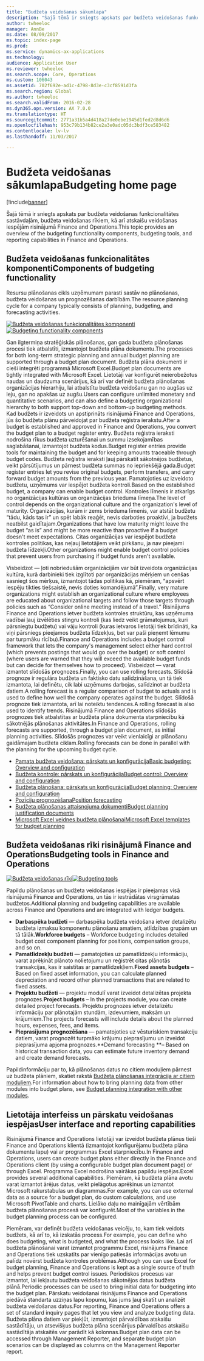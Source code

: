 ```yaml
---
title: "Budžeta veidošanas sākumlapa"
description: "Šajā tēmā ir sniegts apskats par budžeta veidošanas funkcionalitātes sastāvdaļām, budžeta veidošanas rīkiem, kā arī atskaišu veidošanas iespējām risinājumā Microsoft Dynamics 365 for Finance and Operations, Enterprise izdevumā."
author: twheeloc
manager: AnnBe
ms.date: 08/09/2017
ms.topic: index-page
ms.prod: 
ms.service: dynamics-ax-applications
ms.technology: 
audience: Application User
ms.reviewer: twheeloc
ms.search.scope: Core, Operations
ms.custom: 106043
ms.assetid: 702f692e-ad1c-4798-8d3e-c3cf8591d3fa
ms.search.region: Global
ms.author: twheeloc
ms.search.validFrom: 2016-02-28
ms.dyn365.ops.version: AX 7.0.0
ms.translationtype: HT
ms.sourcegitcommit: 2771a31b5a4d418a27de0ebe1945d1fed2d8d6d6
ms.openlocfilehash: 953c79b134b82ce2a3e0adc05dc3bdf3ce583482
ms.contentlocale: lv-lv
ms.lasthandoff: 11/03/2017

---
```


# <a name="budgeting-home-page"></a><span data-ttu-id="d18f3-103">Budžeta veidošanas sākumlapa</span><span class="sxs-lookup"><span data-stu-id="d18f3-103">Budgeting home page</span></span>

[!include[banner](../includes/banner.md)]


<span data-ttu-id="d18f3-104">Šajā tēmā ir sniegts apskats par budžeta veidošanas funkcionalitātes sastāvdaļām, budžeta veidošanas rīkiem, kā arī atskaišu veidošanas iespējām risinājumā Finance and Operations.</span><span class="sxs-lookup"><span data-stu-id="d18f3-104">This topic provides an overview of the budgeting functionality components, budgeting tools, and reporting capabilities in Finance and Operations.</span></span> 

<a name="components-of-budgeting-functionality"></a><span data-ttu-id="d18f3-105">Budžeta veidošanas funkcionalitātes komponenti</span><span class="sxs-lookup"><span data-stu-id="d18f3-105">Components of budgeting functionality</span></span>
-------------------------------------

<span data-ttu-id="d18f3-106">Resursu plānošanas cikls uzņēmumam parasti sastāv no plānošanas, budžeta veidošanas un prognozēšanas darbībām.</span><span class="sxs-lookup"><span data-stu-id="d18f3-106">The resource planning cycle for a company typically consists of planning, budgeting, and forecasting activities.</span></span>

<span data-ttu-id="d18f3-107">[![Budžeta veidošanas funkcionalitātes komponenti](./media/budgeting-functionality-components.jpg)](./media/budgeting-functionality-components.jpg)</span><span class="sxs-lookup"><span data-stu-id="d18f3-107">[![Budgeting functionality components](./media/budgeting-functionality-components.jpg)](./media/budgeting-functionality-components.jpg)</span></span>

<span data-ttu-id="d18f3-108">Gan ilgtermiņa stratēģiskās plānošanas, gan gada budžeta plānošanas procesi tiek atbalstīti, izmantojot budžeta plāna dokumentu.</span><span class="sxs-lookup"><span data-stu-id="d18f3-108">The processes for both long-term strategic planning and annual budget planning are supported through a budget plan document.</span></span> <span data-ttu-id="d18f3-109">Budžeta plāna dokumenti ir cieši integrēti programmā Microsoft Excel.</span><span class="sxs-lookup"><span data-stu-id="d18f3-109">Budget plan documents are tightly integrated with Microsoft Excel.</span></span> <span data-ttu-id="d18f3-110">Lietotāji var konfigurēt neierobežotus naudas un daudzuma scenārijus, kā arī var definēt budžeta plānošanas organizācijas hierarhiju, lai atbalstītu budžeta veidošanu gan no augšas uz leju, gan no apakšas uz augšu.</span><span class="sxs-lookup"><span data-stu-id="d18f3-110">Users can configure unlimited monetary and quantitative scenarios, and can also define a budgeting organizational hierarchy to both support top-down and bottom-up budgeting methods.</span></span> <span data-ttu-id="d18f3-111">Kad budžets ir izveidots un apstiprināts risinājumā Finance and Operations, jūs šo budžeta plānu pārveidojat par budžeta reģistra ierakstu.</span><span class="sxs-lookup"><span data-stu-id="d18f3-111">After a budget is established and approved in Finance and Operations, you convert the budget plan to a budget register entry.</span></span> <span data-ttu-id="d18f3-112">Budžeta reģistra ieraksti nodrošina rīkus budžeta uzturēšanai un summu izsekojamības saglabāšanai, izmantojot budžeta kodus.</span><span class="sxs-lookup"><span data-stu-id="d18f3-112">Budget register entries provide tools for maintaining the budget and for keeping amounts traceable through budget codes.</span></span> <span data-ttu-id="d18f3-113">Budžeta reģistra ieraksti ļauj pārskatīt sākotnējos budžetus, veikt pārsūtījumus un pārnest budžeta summas no iepriekšējā gada.</span><span class="sxs-lookup"><span data-stu-id="d18f3-113">Budget register entries let you revise original budgets, perform transfers, and carry forward budget amounts from the previous year.</span></span> <span data-ttu-id="d18f3-114">Pamatojoties uz izveidoto budžetu, uzņēmums var iespējot budžeta kontroli.</span><span class="sxs-lookup"><span data-stu-id="d18f3-114">Based on the established budget, a company can enable budget control.</span></span> <span data-ttu-id="d18f3-115">Kontroles līmenis ir atkarīgs no organizācijas kultūras un organizācijas brieduma līmeņa.</span><span class="sxs-lookup"><span data-stu-id="d18f3-115">The level of control depends on the organizational culture and the organization's level of maturity.</span></span> <span data-ttu-id="d18f3-116">Organizācijas, kurām ir zems brieduma līmenis, var atstāt budžetu “tādu, kāds tas ir” un spēt labāk reaģēt, nevis darboties proaktīvi, ja budžets neatbilst gaidītajam.</span><span class="sxs-lookup"><span data-stu-id="d18f3-116">Organizations that have low maturity might leave the budget “as is” and might be more reactive than proactive if a budget doesn't meet expectations.</span></span> <span data-ttu-id="d18f3-117">Citas organizācijas var iespējot budžeta kontroles politikas, kas neļauj lietotājiem veikt pirkšanu, ja nav pieejami budžeta līdzekļi.</span><span class="sxs-lookup"><span data-stu-id="d18f3-117">Other organizations might enable budget control policies that prevent users from purchasing if budget funds aren't available.</span></span>

<span data-ttu-id="d18f3-118">Visbeidzot — ļoti nobriedušām organizācijām var būt izveidota organizācijas kultūra, kurā darbinieki tiek izglītoti par organizācijas mērķiem un cenšas sasniegt šos mērķus, izmantojot tādas politikas kā, piemēram, “apsvērt iespēju tikties tiešsaistē, nevis doties komandējumā”.</span><span class="sxs-lookup"><span data-stu-id="d18f3-118">Finally, very mature organizations might establish an organizational culture where employees are educated about organizational targets and follow those targets through policies such as “Consider online meeting instead of a travel.”</span></span> <span data-ttu-id="d18f3-119">Risinājums Finance and Operations ietver budžeta kontroles struktūru, kas uzņēmuma vadībai ļauj izvēlēties stingru kontroli (kas liedz veikt grāmatojumus, kuri pārsniegtu budžetu) vai vāju kontroli (kuras ietvaros lietotāji tiek brīdināti, ka viņi pārsniegs pieejamos budžeta līdzekļus, bet var paši pieņemt lēmumu par turpmāku rīcību).</span><span class="sxs-lookup"><span data-stu-id="d18f3-119">Finance and Operations includes a budget control framework that lets the company's management select either hard control (which prevents postings that would go over the budget) or soft control (where users are warned that they will exceed the available budget funds but can decide for themselves how to proceed).</span></span> <span data-ttu-id="d18f3-120">Visbeidzot — varat izmantot slīdošās prognozes.</span><span class="sxs-lookup"><span data-stu-id="d18f3-120">Finally, you can use rolling forecasts.</span></span> <span data-ttu-id="d18f3-121">Slīdošā prognoze ir regulāra budžeta un faktisko datu salīdzināšana, un tā tiek izmantota, lai definētu, cik labi uzņēmums darbojas, salīdzinot ar budžeta datiem.</span><span class="sxs-lookup"><span data-stu-id="d18f3-121">A rolling forecast is a regular comparison of budget to actuals and is used to define how well the company operates against the budget.</span></span> <span data-ttu-id="d18f3-122">Slīdošā prognoze tiek izmantota, arī lai noteiktu tendences.</span><span class="sxs-lookup"><span data-stu-id="d18f3-122">A rolling forecast is also used to identify trends.</span></span> <span data-ttu-id="d18f3-123">Risinājumā Finance and Operations slīdošās prognozes tiek atbalstītas ar budžeta plāna dokumenta starpniecību kā sākotnējās plānošanas aktivitātes.</span><span class="sxs-lookup"><span data-stu-id="d18f3-123">In Finance and Operations, rolling forecasts are supported, through a budget plan document, as initial planning activities.</span></span> <span data-ttu-id="d18f3-124">Slīdošās prognozes var veikt vienlaicīgi ar plānošanu gaidāmajam budžeta ciklam.</span><span class="sxs-lookup"><span data-stu-id="d18f3-124">Rolling forecasts can be done in parallel with the planning for the upcoming budget cycle.</span></span>

-   [<span data-ttu-id="d18f3-125">Pamata budžeta veidošana: pārskats un konfigurācija</span><span class="sxs-lookup"><span data-stu-id="d18f3-125">Basic budgeting: Overview and configuration</span></span>](basic-budgeting-overview-configuration.md)
-   [<span data-ttu-id="d18f3-126">Budžeta kontrole: pārskats un konfigurācija</span><span class="sxs-lookup"><span data-stu-id="d18f3-126">Budget control: Overview and configuration</span></span>](budget-control-overview-configuration.md)
-   [<span data-ttu-id="d18f3-127">Budžeta plānošana: pārskats un konfigurācija</span><span class="sxs-lookup"><span data-stu-id="d18f3-127">Budget planning: Overview and configuration</span></span>](budget-planning-overview-configuration.md)
-   [<span data-ttu-id="d18f3-128">Pozīciju prognozēšana</span><span class="sxs-lookup"><span data-stu-id="d18f3-128">Position forecasting</span></span>](position-forecasting.md)
-   [<span data-ttu-id="d18f3-129">Budžeta plānošanas attaisnojuma dokumenti</span><span class="sxs-lookup"><span data-stu-id="d18f3-129">Budget planning justification documents</span></span>](budget-planning-justification-docs.md)
-   [<span data-ttu-id="d18f3-130">Microsoft Excel veidnes budžeta plānošanai</span><span class="sxs-lookup"><span data-stu-id="d18f3-130">Microsoft Excel templates for budget planning</span></span>](budget-planning-excel-templates.md)

## <a name="budgeting-tools-in-finance-and-operations"></a><span data-ttu-id="d18f3-131">Budžeta veidošanas rīki risinājumā Finance and Operations</span><span class="sxs-lookup"><span data-stu-id="d18f3-131">Budgeting tools in Finance and Operations</span></span>
<span data-ttu-id="d18f3-132">[![Budžeta veidošanas rīki](./media/budgeting-tools.jpg)](./media/budgeting-tools.jpg)</span><span class="sxs-lookup"><span data-stu-id="d18f3-132">[![Budgeting tools](./media/budgeting-tools.jpg)](./media/budgeting-tools.jpg)</span></span> 

<span data-ttu-id="d18f3-133">Papildu plānošanas un budžeta veidošanas iespējas ir pieejamas visā risinājumā Finance and Operations, un tās ir iestrādātas virsgrāmatas budžetos.</span><span class="sxs-lookup"><span data-stu-id="d18f3-133">Additional planning and budgeting capabilities are available across Finance and Operations and are integrated with ledger budgets.</span></span>

-   <span data-ttu-id="d18f3-134">**Darbaspēka budžeti** — darbaspēka budžeta veidošana ietver detalizētu budžeta izmaksu komponentu plānošanu amatiem, atlīdzības grupām un tā tālāk.</span><span class="sxs-lookup"><span data-stu-id="d18f3-134">**Workforce budgets** – Workforce budgeting includes detailed budget cost component planning for positions, compensation groups, and so on.</span></span>
-   <span data-ttu-id="d18f3-135">**Pamatlīdzekļu budžeti** — pamatojoties uz pamatlīdzekļu informāciju, varat aprēķināt plānoto nolietojumu un reģistrēt citas plānotās transakcijas, kas ir saistītas ar pamatlīdzekļiem.</span><span class="sxs-lookup"><span data-stu-id="d18f3-135">**Fixed assets budgets** – Based on fixed asset information, you can calculate planned depreciation and record other planned transactions that are related to fixed assets.</span></span>
-   <span data-ttu-id="d18f3-136">**Projektu budžeti** — projektu modulī varat izveidot detalizētas projekta prognozes.</span><span class="sxs-lookup"><span data-stu-id="d18f3-136">**Project budgets** – In the projects module, you can create detailed project forecasts.</span></span> <span data-ttu-id="d18f3-137">Projektu prognozes ietver detalizētu informāciju par plānotajām stundām, izdevumiem, maksām un krājumiem.</span><span class="sxs-lookup"><span data-stu-id="d18f3-137">The projects forecasts will include details about the planned hours, expenses, fees, and items.</span></span>
-   <span data-ttu-id="d18f3-138">**Pieprasījuma prognozēšana** — pamatojoties uz vēsturiskiem transakciju datiem, varat prognozēt turpmāko krājumu pieprasījumu un izveidot pieprasījuma apjoma prognozes.</span><span class="sxs-lookup"><span data-stu-id="d18f3-138">**Demand forecasting **– Based on historical transaction data, you can estimate future inventory demand and create demand forecasts.</span></span>

<span data-ttu-id="d18f3-139">Papildinformāciju par to, kā plānošanas datus no citiem moduļiem pārnest uz budžeta plāniem, skatiet rakstā [Budžeta plānošanas integrācija ar citiem moduļiem](budget-planning-integration-other-modules.md).</span><span class="sxs-lookup"><span data-stu-id="d18f3-139">For information about how to bring planning data from other modules into budget plans, see [Budget planning integration with other modules](budget-planning-integration-other-modules.md).</span></span>

## <a name="user-interface-and-reporting-capabilities"></a><span data-ttu-id="d18f3-140">Lietotāja interfeiss un pārskatu veidošanas iespējas</span><span class="sxs-lookup"><span data-stu-id="d18f3-140">User interface and reporting capabilities</span></span>
<span data-ttu-id="d18f3-141">Risinājumā Finance and Operations lietotāji var izveidot budžeta plānus tieši Finance and Operations klientā (izmantojot konfigurējamu budžeta plāna dokumentu lapu) vai ar programmas Excel starpniecību.</span><span class="sxs-lookup"><span data-stu-id="d18f3-141">In Finance and Operations, users can create budget plans either directly in the Finance and Operations client (by using a configurable budget plan document page) or through Excel.</span></span> <span data-ttu-id="d18f3-142">Programma Excel nodrošina vairākas papildu iespējas.</span><span class="sxs-lookup"><span data-stu-id="d18f3-142">Excel provides several additional capabilities.</span></span> <span data-ttu-id="d18f3-143">Piemēram, kā budžeta plāna avotu varat izmantot ārējus datus, veikt pielāgotus aprēķinus un izmantot Microsoft rakurstabulas un diagrammas.</span><span class="sxs-lookup"><span data-stu-id="d18f3-143">For example, you can use external data as a source for a budget plan, do custom calculations, and use Microsoft PivotTable and charts.</span></span> <span data-ttu-id="d18f3-144">Lielāko daļu no mainīgajām vērtībām budžeta plānošanas procesā var konfigurēt.</span><span class="sxs-lookup"><span data-stu-id="d18f3-144">Most of the variables in the budget planning process can be configured.</span></span> 

<span data-ttu-id="d18f3-145">Piemēram, var definēt budžeta veidošanas veicēju, to, kam tiek veidots budžets, kā arī to, kā izskatās process.</span><span class="sxs-lookup"><span data-stu-id="d18f3-145">For example, you can define who does budgeting, what is budgeted, and what the process looks like.</span></span> <span data-ttu-id="d18f3-146">Lai arī budžeta plānošanai varat izmantot programmu Excel, risinājums Finance and Operations tiek uzskatīts par vienīgo patiesās informācijas avotu un palīdz novērst budžeta kontroles problēmas.</span><span class="sxs-lookup"><span data-stu-id="d18f3-146">Although you can use Excel for budget planning, Finance and Operations is kept as a single source of truth and helps prevent budget control issues.</span></span> <span data-ttu-id="d18f3-147">Periodiskos procesus var izmantot, lai iekļautu budžeta veidošanas sākotnējos datus budžeta plānā.</span><span class="sxs-lookup"><span data-stu-id="d18f3-147">Periodic processes can be used to bring initial data for budgeting into the budget plan.</span></span> <span data-ttu-id="d18f3-148">Pārskatu veidošanai risinājums Finance and Operations piedāvā standarta uzziņas lapu kopumu, kas jums ļauj skatīt un analizēt budžeta veidošanas datus.</span><span class="sxs-lookup"><span data-stu-id="d18f3-148">For reporting, Finance and Operations offers a set of standard inquiry pages that let you view and analyze budgeting data.</span></span> <span data-ttu-id="d18f3-149">Budžeta plāna datiem var piekļūt, izmantojot pārvaldības atskaišu sastādītāju, un atsevišķus budžeta plāna scenārijus pārvaldības atskaišu sastādītāja atskaitēs var parādīt kā kolonnas.</span><span class="sxs-lookup"><span data-stu-id="d18f3-149">Budget plan data can be accessed through Management Reporter, and separate budget plan scenarios can be displayed as columns on the Management Reporter report.</span></span>







